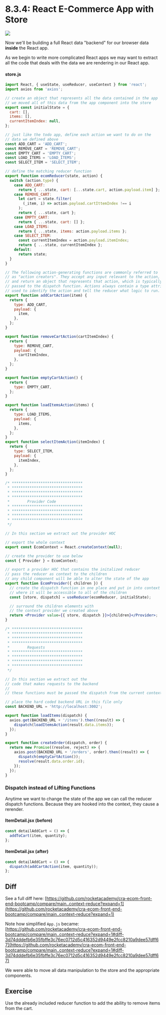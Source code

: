 # 8.3.4: React E-Commerce App with Store

![](../../../old\_bootcamp\_docs/.gitbook/assets/shopping-reducer.jpg)

Now we'll be building a full React data "backend" for our browser data **inside** the React app.

As we begin to write more complicated React apps we may want to extract all the code that deals with the data we are rendering in our React app.

#### store.js

```jsx
import React, { useState, useReducer, useContext } from 'react';
import axios from 'axios';

// create an object that represents all the data contained in the app
// we moved all of this data from the app component into the store
export const initialState = {
  cart: [],
  items: [],
  currentItemIndex: null,
};

// just like the todo app, define each action we want to do on the
// data we defined above
const ADD_CART = 'ADD_CART';
const REMOVE_CART = 'REMOVE_CART';
const EMPTY_CART = 'EMPTY_CART';
const LOAD_ITEMS = 'LOAD_ITEMS';
const SELECT_ITEM = 'SELECT_ITEM';

// define the matching reducer function
export function ecomReducer(state, action) {
  switch (action.type) {
    case ADD_CART:
      return { ...state, cart: [...state.cart, action.payload.item] };
    case REMOVE_CART:
      let cart = state.filter(
        (_item, i) => action.payload.cartIttemIndex !== i
      );
      return { ...state, cart };
    case EMPTY_CART:
      return { ...state, cart: [] };
    case LOAD_ITEMS:
      return { ...state, items: action.payload.items };
    case SELECT_ITEM:
      const currentItemIndex = action.payload.itemIndex;
      return { ...state, currentItemIndex };
    default:
      return state;
  }
}

// The following action-generating functions are commonly referred to
// as "action creators". They accept any input relevant to the action,
// and return an object that represents that action, which is typically
// passed to the dispatch function. Actions always contain a type attribute
// used to identify the action and tell the reducer what logic to run.
export function addCartAction(item) {
  return {
    type: ADD_CART,
    payload: {
      item,
    },
  };
}

export function removeCartAction(cartItemIndex) {
  return {
    type: REMOVE_CART,
    payload: {
      cartItemIndex,
    },
  };
}

export function emptyCartAction() {
  return {
    type: EMPTY_CART,
  };
}

export function loadItemsAction(items) {
  return {
    type: LOAD_ITEMS,
    payload: {
      items,
    },
  };
}
export function selectItemAction(itemIndex) {
  return {
    type: SELECT_ITEM,
    payload: {
      itemIndex,
    },
  };
}

/* ********************************
 * ********************************
 * ********************************
 * ********************************
 *        Provider Code
 * ********************************
 * ********************************
 * ********************************
 * ********************************
 */

// In this section we extract out the provider HOC

// export the whole context
export const EcomContext = React.createContext(null);

// create the provider to use below
const { Provider } = EcomContext;

// export a provider HOC that contains the initalized reducer
// pass the reducer as context to the children
// any child component will be able to alter the state of the app
export function EcomProvider({ children }) {
  // create the dispatch function in one place and put in into context
  // where it will be accessible to all of the children
  const [store, dispatch] = useReducer(ecomReducer, initialState);

  // surround the children elements with
  // the context provider we created above
  return <Provider value={{ store, dispatch }}>{children}</Provider>;
}

/* ********************************
 * ********************************
 * ********************************
 * ********************************
 *        Requests
 * ********************************
 * ********************************
 * ********************************
 * ********************************
 */

// In this section we extract out the
// code that makes requests to the backend
//
// these functions must be passed the dispatch from the current context

// place the hard coded backend URL in this file only
const BACKEND_URL = 'http://localhost:3002';

export function loadItems(dispatch) {
  axios.get(BACKEND_URL + '/items').then((result) => {
    dispatch(loadItemsAction(result.data.items));
  });
}

export function createOrder(dispatch, order) {
  return new Promise((resolve, reject) => {
    axios.post(BACKEND_URL + '/orders', order).then((result) => {
      dispatch(emptyCartAction());
      resolve(result.data.order.id);
    });
  });
}
```

### Dispatch instead of Lifting Functions

Anytime we want to change the state of the app we can call the reducer dispatch functions. Because they are hooked into the context, they cause a rerender.

#### ItemDetail.jsx (before)

```jsx
const detailAddCart = () => {
  addToCart(item, quantity);
};
```

#### ItemDetail.jsx (after)

```jsx
const detailAddCart = () => {
  dispatch(addCartAction(item, quantity));
};
```

## Diff

See a full diff here: [https://github.com/rocketacademy/cra-ecom-front-end-bootcamp/compare/main..context-reduce?expand=1](https://github.com/rocketacademy/cra-ecom-front-end-bootcamp/compare/main..context-reduce?expand=1)

Note how simplified `App.js` became: [https://github.com/rocketacademy/cra-ecom-front-end-bootcamp/compare/main..context-reduce?expand=1#diff-3d74dddefb6e35fbffe3c76ec0712d5c416352d9449e2fcc8210a9dee57dff67](https://github.com/rocketacademy/cra-ecom-front-end-bootcamp/compare/main..context-reduce?expand=1#diff-3d74dddefb6e35fbffe3c76ec0712d5c416352d9449e2fcc8210a9dee57dff67)

We were able to move all data manipulation to the store and the appropriate components.

## Exercise

Use the already included reducer function to add the ability to remove items from the cart.
